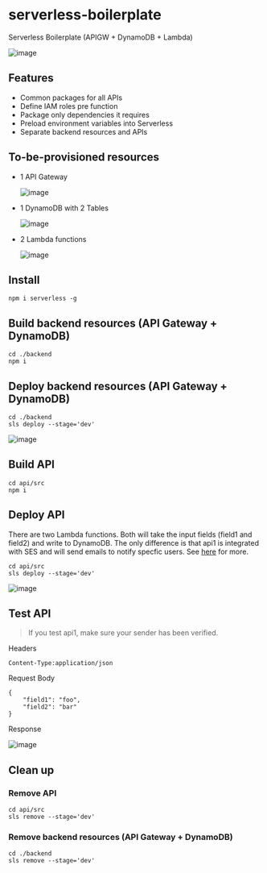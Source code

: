 # serverless-boilerplate
Serverless Boilerplate (APIGW + DynamoDB + Lambda)

![image](https://user-images.githubusercontent.com/35857179/128360478-c3496b52-c9ca-4889-b67c-e4359bfb1cd1.png)

## Features

- Common packages for all APIs
- Define IAM roles pre function
- Package only dependencies it requires 
- Preload environment variables into Serverless
- Separate backend resources and APIs

## To-be-provisioned resources

- 1 API Gateway

  ![image](https://user-images.githubusercontent.com/35857179/128449981-b6ae18f4-58b3-4226-a2da-2761a1b2aaed.png)

- 1 DynamoDB with 2 Tables
  
  ![image](https://user-images.githubusercontent.com/35857179/128450008-80ee18d8-ff27-4a9e-a105-6af8a2525cea.png)

- 2 Lambda functions

  ![image](https://user-images.githubusercontent.com/35857179/128450790-46b480c5-8968-442f-88d0-d89584c4cc29.png)

## Install

```
npm i serverless -g
```

## Build backend resources (API Gateway + DynamoDB)

```
cd ./backend
npm i
```

## Deploy backend resources (API Gateway + DynamoDB)

```
cd ./backend
sls deploy --stage='dev'
```

![image](https://user-images.githubusercontent.com/35857179/128448918-a4860889-f8be-4d16-aa81-27cce2b651c6.png)

## Build API

```
cd api/src
npm i
```

## Deploy API

There are two Lambda functions. Both will take the input fields (field1 and field2) and write to DynamoDB. The only difference is that api1 is integrated with SES and will send emails to notify specfic users. See [here](https://github.com/wingkwong/serverless-boilerplate/blob/master/api/src/api1/index.js#L72) for more.

```
cd api/src
sls deploy --stage='dev'
```

![image](https://user-images.githubusercontent.com/35857179/128450844-91c800c9-614b-4880-a84f-2ad87410ab3a.png)

## Test API

> If you test api1, make sure your sender has been verified.

Headers
```
Content-Type:application/json
```

Request Body
```
{
    "field1": "foo",
    "field2": "bar"
}
```

Response

![image](https://user-images.githubusercontent.com/35857179/128451231-4cd1c015-d888-4fe9-ac88-b643dcf6149c.png)

## Clean up

### Remove API 

```
cd api/src
sls remove --stage='dev'
```

### Remove backend resources (API Gateway + DynamoDB) 

```
cd ./backend
sls remove --stage='dev'
```
